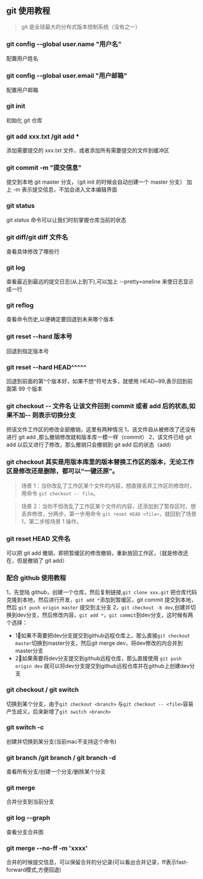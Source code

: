## git 使用教程

> git 是全球最大的分布式版本控制系统（没有之一）

### git config --global user.name "用户名"

配置用户姓名

### git config --global user.email "用户邮箱"

配置用户邮箱

### git init

初始化 git 仓库

### git add xxx.txt /git add \*

添加需要提交的 xxx.txt 文件，或者添加所有需要提交的文件到缓冲区

### git commit -m "提交信息"

提交到本地 git master 分支，（git init 的时候会自动创建一个 master 分支） 加上 -m 表示提交信息，不加会进入文本编辑界面

### git status

git status 命令可以让我们时刻掌握仓库当前的状态

### git diff/git diff 文件名

查看具体修改了哪些行

### git log

查看最近到最远的提交日志(从上到下),可以加上 --pretty=oneline 来使日志显示成一行

### git reflog

查看命令历史,以便确定要回退到未来哪个版本

### git reset --hard 版本号

回退到指定版本号

### git reset --hard HEAD^^^^^

回退到前面的第^个版本好，如果不想^符号太多，就使用 HEAD~99,表示回到前面第 99 个版本

### git checkout -- 文件名 让该文件回到 commit 或者 add 后的状态,如果不加-- 则表示切换分支

把该文件工作区的修改全部撤销，这里有两种情况
1，该文件自从被修改了还没有进行 git add ,那么撤销修改就和版本库一模一样（commit）
2，该文件已经 git add 以后又进行了修改，那么撤销只会撤销到 git add 后的状态（add）

### git checkout 其实是用版本库里的版本替换工作区的版本，无论工作区是修改还是删除，都可以“一键还原”。

> 场景 1：当你改乱了工作区某个文件的内容，想直接丢弃工作区的修改时，用命令 `git checkout -- file`。

> 场景 2：当你不但改乱了工作区某个文件的内容，还添加到了暂存区时，想丢弃修改，分两步，第一步用命令 `git reset HEAD <file>`，就回到了场景 1，第二步按场景 1 操作。

### git reset HEAD 文件名

可以把 git add 撤销，即把暂缓区的修改撤销，重新放回工作区，（就是修改还在，但是撤销了 git add）

### 配合 github 使用教程

1，先登陆 github，创建一个仓库，然后复制链接,`git clone xxx.git` 把仓库代码克隆到本地，然后进行开发，`git add *`添加到暂缓区，git commit 提交到本地，然后 `git push origin master` 提交到主分支
2，`git checkout -b dev`,创建并切换到dev分支，然后修改内容，`git add *`，`git commit`到dev分支，这时候有两个选择：
  * 1⃣如果不需要把dev分支提交到github远程仓库上，那么直接`git checkout master`切换到master分支，然后git merge dev，将dev修改的内合并到master分支
  * 2⃣️如果需要将dev分支提交到github远程仓库，那么直接使用 `git push origin dev` 就可以将dev分支提交到github远程仓库并在github上创建dev分支

### git checkout <branch>/ git switch <branch>
切换到某个分支，由于`git checkout <branch>` 与`git checkout -- <file>`容易产生歧义，后来新增了`git switch <branch>`

### git switch -c <branch>
创建并切换到某分支(当前mac不支持这个命令)

### git branch /git  branch <branch>/ git branch -d <branch>
查看所有分支/创建一个分支/删除某个分支

### git merge <branch>
合并<branch>分支到当前分支

### git log --graph
查看分支合并图

### git merge --no-ff -m 'xxxx' <branch>
合并的时候提交信息，可以保留合并的分记录(可以看出合并记录，ff表示fast-forward模式,方便回退)
